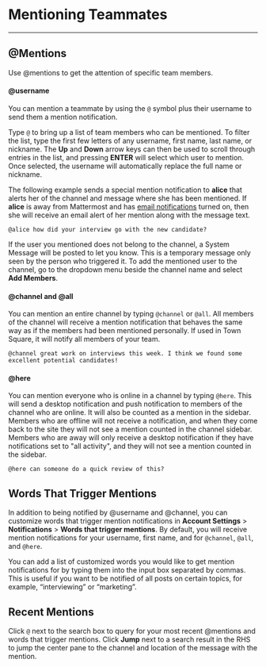 # Mentioning Teammates
_____

## @Mentions
Use @mentions to get the attention of specific team members.

#### @username
You can mention a teammate by using the `@` symbol plus their username to send them a mention notification. 

Type `@` to bring up a list of team members who can be mentioned. To filter the list, type the first few letters of any username, first name, last name, or nickname. The **Up** and **Down** arrow keys can then be used to scroll through entries in the list, and pressing **ENTER** will select which user to mention. Once selected, the username will automatically replace the full name or nickname. 

The following example sends a special mention notification to **alice** that alerts her of the channel and message where she has been mentioned. If **alice** is away from Mattermost and has [email notifications](http://docs.mattermost.com/help/getting-started/configuring-notifications.html#email-notifications) turned on, then she will receive an email alert of her mention along with the message text.

```
@alice how did your interview go with the new candidate?
```

If the user you mentioned does not belong to the channel, a System Message will be posted to let you know. This is a temporary message only seen by the person who triggered it. To add the mentioned user to the channel, go to the dropdown menu beside the channel name and select **Add Members**. 

#### @channel and @all
You can mention an entire channel by typing `@channel` or `@all`. All members of the channel will receive a mention notification that behaves the same way as if the members had been mentioned personally. If used in Town Square, it will notify all members of your team.

```
@channel great work on interviews this week. I think we found some excellent potential candidates!
```

#### @here
You can mention everyone who is online in a channel by typing `@here`. This will send a desktop notification and push notification to members of the channel who are online. It will also be counted as a mention in the sidebar. Members who are offline will not receive a notification, and when they come back to the site they will not see a mention counted in the channel sidebar. Members who are away will only receive a desktop notification if they have notifications set to "all activity", and they will not see a mention counted in the sidebar. 

```
@here can someone do a quick review of this?
```

## Words That Trigger Mentions
In addition to being notified by @username and @channel, you can customize words that trigger mention notifications in **Account Settings** > **Notifications** > **Words that trigger mentions**. By default, you will receive mention notifications for your username, first name, and for `@channel`, `@all`, and `@here`. 

You can add a list of customized words you would like to get mention notifications for by typing them into the input box separated by commas. This is useful if you want to be notified of all posts on certain topics, for example, “interviewing” or “marketing”.

## Recent Mentions
Click `@` next to the search box to query for your most recent @mentions and words that trigger mentions. Click **Jump** next to a search result in the RHS to jump the center pane to the channel and location of the message with the mention.
